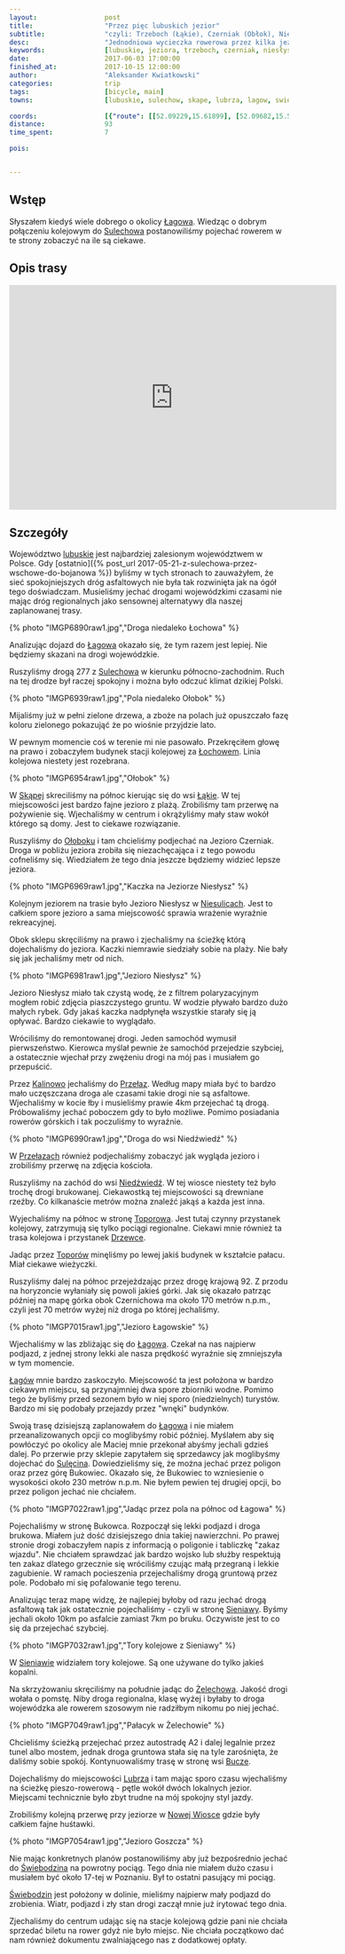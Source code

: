 ```yaml
---
layout:                 post
title:                  "Przez pięc lubuskich jezior"
subtitle:               "czyli: Trzeboch (Łąkie), Czerniak (Obłok), Niesłysz (Niesulice), Łagowskie i Goszcza (Lubrza), a może i więcej"
desc:                   "Jednodniowa wycieczka rowerowa przez kilka jezior w województwie lubuskim."
keywords:               [lubuskie, jeziora, trzeboch, czerniak, niesłysz, niesulice, łagowskie, łagów]
date:                   2017-06-03 17:00:00
finished_at:            2017-10-15 12:00:00
author:                 "Aleksander Kwiatkowski"
categories:             trip
tags:                   [bicycle, main]
towns:                  [lubuskie, sulechow, skape, lubrza, lagow, swiebodzin]

coords:                 [{"route": [[52.09229,15.61899], [52.09682,15.57977], [52.10589,15.53350], [52.12192,15.51333], [52.15226,15.45849], [52.17027,15.45497], [52.18590,15.45917], [52.20557,15.43677], [52.21294,15.40029], [52.20978,15.37884], [52.21415,15.36828], [52.22845,15.36648], [52.23371,15.37918], [52.23055,15.34571], [52.23334,15.30270], [52.26066,15.26417], [52.27133,15.25636], [52.28545,15.26245], [52.29249,15.24854], [52.30493,15.25395], [52.33457,15.28717], [52.33321,15.29687], [52.35072,15.31009], [52.34579,15.32279], [52.35481,15.36802], [52.33908,15.36279], [52.33415,15.35309], [52.31149,15.34931], [52.29338,15.36605], [52.31007,15.42596], [52.29884,15.43119], [52.29191,15.43875], [52.29921,15.44724], [52.28052,15.49024], [52.25510,15.53093], [52.24480,15.53779], [52.24511,15.54028]], "type": "bicycle"}]
distance:               93
time_spent:             7

pois:


---
```


[wiki-lagow]: https://pl.wikipedia.org/wiki/%C5%81ag%C3%B3w_(powiat_%C5%9Bwiebodzi%C5%84ski)
[wiki-sulechow]: https://pl.wikipedia.org/wiki/Sulech%C3%B3w
[wiki-lubuskie]: https://pl.wikipedia.org/wiki/Wojew%C3%B3dztwo_lubuskie
[wiki-lochowo]: https://pl.wikipedia.org/wiki/Kije_(wojew%C3%B3dztwo_lubuskie)
[wiki-skape]: https://pl.wikipedia.org/wiki/Sk%C4%85pe_(gmina)
[wiki-lakie]: https://pl.wikipedia.org/wiki/%C5%81%C4%85kie_(wojew%C3%B3dztwo_lubuskie)
[wiki-olobok]: https://pl.wikipedia.org/wiki/O%C5%82obok_(wojew%C3%B3dztwo_lubuskie)
[wiki-niesulice]: https://pl.wikipedia.org/wiki/Niesulice
[wiki-kalinowo]: https://pl.wikipedia.org/wiki/Kalinowo_(wojew%C3%B3dztwo_lubuskie)
[wiki-przelazy]: https://pl.wikipedia.org/wiki/Prze%C5%82azy
[wiki-niedzwiedz]: https://pl.wikipedia.org/wiki/Nied%C5%BAwied%C5%BA_(wojew%C3%B3dztwo_lubuskie)
[wiki-toporow]: https://pl.wikipedia.org/wiki/Topor%C3%B3w_(wojew%C3%B3dztwo_lubuskie)
[wiki-drzewce]: https://pl.wikipedia.org/wiki/Drzewce_(wie%C5%9B_w_wojew%C3%B3dztwie_lubuskim)
[wiki-sieniawa]: https://pl.wikipedia.org/wiki/Sieniawa_(wojew%C3%B3dztwo_lubuskie)
[wiki-zelechow]: https://pl.wikipedia.org/wiki/%C5%BBelech%C3%B3w_(wojew%C3%B3dztwo_lubuskie)
[wiki-bucze]: https://pl.wikipedia.org/wiki/Bucze_(powiat_%C5%9Bwiebodzi%C5%84ski)
[wiki-lubrza]: https://pl.wikipedia.org/wiki/Lubrza_(wojew%C3%B3dztwo_lubuskie)
[wiki-nowa-wioska]: https://pl.wikipedia.org/wiki/Nowa_Wioska_(powiat_%C5%9Bwiebodzi%C5%84ski)
[wiki-swiebodzin]: https://pl.wikipedia.org/wiki/%C5%9Awiebodzin
[wiki-sulecin]: https://pl.wikipedia.org/wiki/Sul%C4%99cin

Wstęp
-----

Słyszałem kiedyś wiele dobrego o okolicy [Łagowa][wiki-lagow]. Wiedząc o
dobrym połączeniu kolejowym do [Sulechowa][wiki-sulechow] postanowiliśmy
pojechać rowerem w te strony zobaczyć na ile są ciekawe.

Opis trasy
----------

<iframe height='405' width='590' frameborder='0' allowtransparency='true' scrolling='no' src='https://www.strava.com/activities/1019314157/embed/a4c180c2f8c172dad40957616cb9832270c7d858'></iframe>

Szczegóły
---------

Województwo [lubuskie][wiki-lubuskie] jest najbardziej zalesionym województwem
w Polsce.
Gdy [ostatnio]({% post_url 2017-05-21-z-sulechowa-przez-wschowe-do-bojanowa %})
byliśmy w tych stronach to zauważyłem, że sieć spokojniejszych dróg asfaltowych
nie była tak rozwinięta jak na ógół tego doświadczam.
Musieliśmy jechać drogami wojewódzkimi czasami
nie mając dróg regionalnych jako sensownej alternatywy dla naszej zaplanowanej
trasy.

{% photo "IMGP6890raw1.jpg","Droga niedaleko Łochowa" %}

Analizując dojazd do [Łagowa][wiki-lagow] okazało się, że tym razem jest lepiej.
Nie będziemy skazani na drogi wojewódzkie.

Ruszyliśmy drogą 277 z [Sulechowa][wiki-sulechow] w kierunku północno-zachodnim.
Ruch na tej drodze był raczej spokojny i można było odczuć klimat dzikiej Polski.

{% photo "IMGP6939raw1.jpg","Pola niedaleko Ołobok" %}

Mijaliśmy już w pełni zielone drzewa, a zboże na polach już opuszczało fazę
koloru zielonego pokazująć że po wiośnie przyjdzie lato.

W pewnym momencie coś w terenie mi nie pasowało. Przekręciłem głowę na prawo i
zobaczyłem budynek stacji kolejowej za [Łochowem][wiki-lochowo]. Linia kolejowa
niestety jest rozebrana.

{% photo "IMGP6954raw1.jpg","Ołobok" %}

W [Skąpej][wiki-skape] skreciliśmy na północ kierując się do wsi [Łąkie][wiki-lakie].
W tej miejscowości jest bardzo fajne jezioro z plażą. Zrobiliśmy
tam przerwę na pożywienie się. Wjechaliśmy w centrum i okrążyliśmy
mały staw wokół którego są domy. Jest to ciekawe rozwiązanie.

Ruszyliśmy do [Ołoboku][wiki-olobok] i tam chcieliśmy podjechać na
Jezioro Czerniak. Droga w pobliżu jeziora zrobiła się niezachęcająca i z tego powodu
cofneliśmy się. Wiedziałem że tego dnia jeszcze będziemy widzieć lepsze jeziora.

{% photo "IMGP6969raw1.jpg","Kaczka na Jeziorze Niesłysz" %}

Kolejnym jeziorem na trasie było Jezioro Niesłysz w [Niesulicach][wiki-niesulice].
Jest to całkiem spore jezioro a sama miejscowość sprawia wrażenie wyraźnie
rekreacyjnej.

Obok sklepu skręciliśmy na prawo i zjechaliśmy na ścieżkę którą dojechaliśmy
do jeziora. Kaczki niemrawie siedziały sobie na plaży. Nie bały się jak jechaliśmy
metr od nich.

{% photo "IMGP6981raw1.jpg","Jezioro Niesłysz" %}

Jezioro Niesłysz miało tak czystą wodę, że z filtrem polaryzacyjnym mogłem robić zdjęcia
piaszczystego gruntu. W wodzie pływało bardzo dużo małych rybek. Gdy jakaś
kaczka nadpłynęła wszystkie starały się ją opływać. Bardzo ciekawie to wyglądało.

Wróciliśmy do remontowanej drogi. Jeden samochód wymusił pierwszeństwo.
Kierowca myślał pewnie że samochód przejedzie szybciej, a ostatecznie wjechał
przy zwężeniu drogi na mój pas i musiałem go przepuścić.

Przez [Kalinowo][wiki-kalinowo] jechaliśmy do [Przełaz][wiki-przelazy].
Według mapy miała być to bardzo mało uczęszczana droga ale czasami takie
drogi nie są asfaltowe. Wjechaliśmy w kocie łby i musieliśmy prawie
4km przejechać tą drogą. Próbowaliśmy jechać poboczem gdy to było możliwe.
Pomimo posiadania rowerów górskich i tak poczuliśmy to wyraźnie.

{% photo "IMGP6990raw1.jpg","Droga do wsi Niedźwiedź" %}

W [Przełazach][wiki-przelazy] również podjechaliśmy zobaczyć jak wygląda
jezioro i zrobiliśmy przerwę na zdjęcia kościoła.

Ruszyliśmy na zachód do wsi [Niedźwiedź][wiki-niedzwiedz]. W tej wiosce niestety
też było trochę drogi brukowanej. Ciekawostką tej miejscowości są drewniane rzeźby.
Co kilkanaście metrów można znaleźć jakąś a każda jest inna.

Wyjechaliśmy na północ w stronę [Toporowa][wiki-toporow]. Jest tutaj czynny
przystanek kolejowy, zatrzymują się tylko pociągi regionalne.
Ciekawi mnie również ta trasa kolejowa i przystanek [Drzewce][wiki-drzewce].

Jadąc przez [Toporów][wiki-toporow] minęliśmy po lewej jakiś budynek
w kształcie pałacu. Miał ciekawe wieżyczki.

Ruszyliśmy dalej na północ przejeżdzając przez drogę krajową 92. Z przodu
na horyzoncie wyłaniały się powoli jakieś górki. Jak się okazało patrząc
później na mapę górka obok Czernichowa ma około 170 metrów n.p.m., czyli
jest 70 metrów wyżej niż droga po której jechaliśmy.

{% photo "IMGP7015raw1.jpg","Jezioro Łagowskie" %}  

Wjechaliśmy w las zbliżając się do [Łagowa][wiki-lagow]. Czekał na nas najpierw
podjazd, z jednej strony lekki ale nasza prędkość wyraźnie się zmniejszyła
w tym momencie.

[Łagów][wiki-lagow] mnie bardzo zaskoczyło. Miejscowość ta jest położona w
bardzo ciekawym miejscu, są przynajmniej dwa spore zbiorniki wodne. Pomimo
tego że byliśmy przed sezonem było w niej sporo (niedzielnych) turystów.
Bardzo mi się podobały przejazdy przez "wnęki" budynków.

Swoją trasę dzisiejszą zaplanowałem do [Łagowa][wiki-lagow] i nie miałem
przeanalizowanych opcji co moglibyśmy robić później. Myślałem aby się powłóczyć
po okolicy ale Maciej mnie przekonał abyśmy jechali gdzieś dalej.
Po przerwie przy sklepie zapytałem się sprzedawcy jak moglibyśmy dojechać do
[Sulęcina][wiki-sulecin]. Dowiedzieliśmy się, że można jechać przez poligon oraz
przez górę Bukowiec. Okazało się, że Bukowiec to wzniesienie o wysokości
około 230 metrów n.p.m. Nie byłem pewien tej drugiej opcji, bo przez poligon
jechać nie chciałem.

{% photo "IMGP7022raw1.jpg","Jadąc przez pola na północ od Łagowa" %}  

Pojechaliśmy w stronę Bukowca. Rozpoczął się lekki podjazd i droga brukowa. Miałem już
dość dzisiejszego dnia takiej nawierzchni. Po prawej stronie
drogi zobaczyłem napis z informacją o poligonie i tabliczkę "zakaz wjazdu".
Nie chciałem
sprawdzać jak bardzo wojsko lub służby respektują ten zakaz
dlatego grzecznie się wróciliśmy
czując małą przegraną i lekkie zagubienie. W ramach pocieszenia
przejechaliśmy drogą gruntową przez pole. Podobało mi się pofalowanie tego
terenu.

Analizując teraz mapę widzę, że najlepiej byłoby od razu jechać drogą asfaltową
tak jak ostatecznie pojechaliśmy - czyli w stronę [Sieniawy][wiki-sieniawa].
Byśmy jechali około 10km po asfalcie zamiast 7km po bruku. Oczywiste jest
to co się da przejechać szybciej.

{% photo "IMGP7032raw1.jpg","Tory kolejowe z Sieniawy" %}  

W [Sieniawie][wiki-sieniawa] widziałem tory kolejowe. Są one używane do
tylko jakieś kopalni.

Na skrzyżowaniu skręciliśmy na południe jadąc do [Żelechowa][wiki-zelechow].
Jakość drogi wołała o pomstę. Niby droga regionalna, klasę wyżej i byłaby
to droga wojewódzka ale rowerem szosowym nie radziłbym nikomu po niej jechać.

{% photo "IMGP7049raw1.jpg","Pałacyk w Żelechowie" %}

Chcieliśmy ścieżką przejechać przez autostradę A2 i dalej legalnie przez
tunel albo mostem, jednak droga gruntowa stała się na tyle zarośnięta,
że daliśmy sobie spokój. Kontynuowaliśmy trasę w stronę
wsi [Bucze][wiki-bucze].

Dojechaliśmy do miejscowości [Lubrza][wiki-lubrza] i tam mając sporo czasu
wjechaliśmy na ścieżkę pieszo-rowerową - pętle wokół dwóch lokalnych jezior.
Miejscami technicznie było zbyt trudne na mój spokojny styl jazdy.

Zrobiliśmy kolejną przerwę przy jeziorze w [Nowej Wiosce][wiki-nowa-wioska]
gdzie były całkiem fajne huśtawki.

{% photo "IMGP7054raw1.jpg","Jezioro Goszcza" %}

Nie mając konkretnych planów postanowiliśmy aby już bezpośrednio jechać
do [Świebodzina][wiki-swiebodzin] na powrotny pociąg. Tego dnia nie miałem
dużo czasu i musiałem być około 17-tej w Poznaniu. Był to ostatni pasujący
mi pociąg.

[Świebodzin][wiki-swiebodzin] jest położony w dolinie, mieliśmy najpierw mały
podjazd do zrobienia. Wiatr, podjazd i zły stan drogi zaczął mnie już
irytować tego dnia.

Zjechaliśmy do centrum udając się na stacje kolejową gdzie pani nie chciała
sprzedać biletu na rower gdyż nie było miejsc. Nie chciała początkowo dać nam
również dokumentu zwalniającego nas z dodatkowej opłaty.
